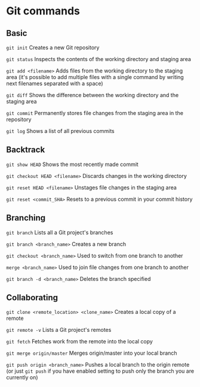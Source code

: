 # Git commands

## Basic
`git init` Creates a new Git repository

`git status` Inspects the contents of the working directory and staging area

`git add <filename>` Adds files from the working directory to the staging area (it's possible to add multiple files with a single command by writing next filenames separated with a space)

`git diff` Shows the difference between the working directory and the staging area

`git commit` Permanently stores file changes from the staging area in the repository

`git log` Shows a list of all previous commits

## Backtrack
`git show HEAD` Shows the most recently made commit

`git checkout HEAD <filename>` Discards changes in the working directory

`git reset HEAD <filename>` Unstages file changes in the staging area

`git reset <commit_SHA>` Resets to a previous commit in your commit history

## Branching
`git branch` Lists all a Git project's branches

`git branch <branch_name>` Creates a new branch

`git checkout <branch_name>` Used to switch from one branch to another

`merge <branch_name>` Used to join file changes from one branch to another

`git branch -d <branch_name>` Deletes the branch specified

## Collaborating
`git clone <remote_location> <clone_name>` Creates a local copy of a remote

`git remote -v` Lists a Git project's remotes

`git fetch` Fetches work from the remote into the local copy

`git merge origin/master` Merges origin/master into your local branch

`git push origin <branch_name>` Pushes a local branch to the origin remote (or just `git push` if you have enabled setting to push only the branch you are currently on)
